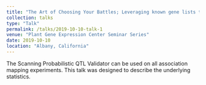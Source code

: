 ```yaml
---
title: "The Art of Choosing Your Battles; Leveraging known gene lists to verify QTL mapping experiments"
collection: talks
type: "Talk"
permalink: /talks/2019-10-10-talk-1
venue: "Plant Gene Expression Center Seminar Series"
date: 2019-10-10
location: "Albany, California"
---
```


The Scanning Probabilistic QTL Validator can be used on all association mapping experiments. This talk was designed to describe the underlying statistics.
